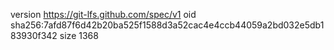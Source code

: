 version https://git-lfs.github.com/spec/v1
oid sha256:7afd87f6d42b20ba525f1588d3a52cac4e4ccb44059a2bd032e5db183930f342
size 1368
